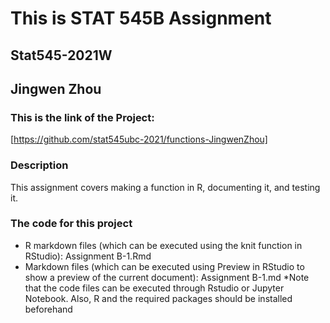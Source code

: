 # This is STAT 545B Assignment
## Stat545-2021W 
## Jingwen Zhou

### This is the link of the Project:
[https://github.com/stat545ubc-2021/functions-JingwenZhou]

### Description
This assignment covers making a function in R, documenting it, and testing it.


### The code for this project
* R markdown files (which can be executed using the knit function in RStudio): Assignment B-1.Rmd
* Markdown files (which can be executed using Preview in RStudio to show a preview of the current document): Assignment B-1.md
*Note that the code files can be executed through Rstudio or Jupyter Notebook. Also, R and the required packages should be installed beforehand
